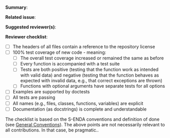 **Summary**:

**Related issue**:

**Suggested reviewer(s)**:

**Reviewer checklist**:

* [ ] The headers of all files contain a reference to the repository license
* [ ] 100% test coverage of new code - meaning:
  * [ ] The overall test coverage increased or remained the same as before
  * [ ] Every function is accompanied with a test suite
  * [ ] Tests are both positive (testing that the function work as intended with valid data) and negative (testing that the function behaves as expected with invalid data, e.g., that correct exceptions are thrown)
  * [ ] Functions with optional arguments have separate tests for all options
* [ ] Examples are supported by doctests
* [ ] All tests are passing
* [ ] All names (e.g., files, classes, functions, variables) are explicit
* [ ] Documentation (as docstrings) is complete and understandable

The checklist is based on the S-ENDA conventions and definition of done (see [General Conventions](https://s-enda-documentation.readthedocs.io/en/latest/general_conventions.html)). The above points are not necessarily relevant to all contributions. In that case, be pragmatic..
